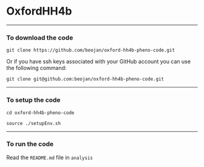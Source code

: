 OxfordHH4b
==========

************************************

### To download the code

```
git clone https://github.com/beojan/oxford-hh4b-pheno-code.git
```
Or if you have ssh keys associated with your GitHub account you can use the following command:

```
git clone git@github.com:beojan/oxford-hh4b-pheno-code.git
```
************************************

### To setup the code 

```
cd oxford-hh4b-pheno-code

source ./setupEnv.sh
```
************************************

### To run the code 

Read the `README.md` file in `analysis`

